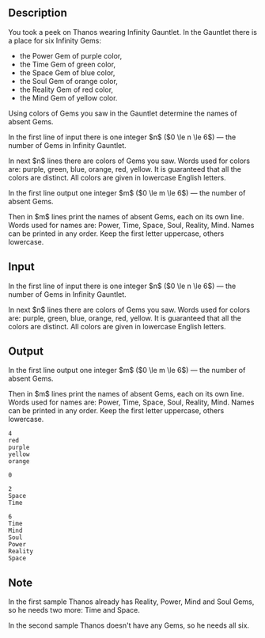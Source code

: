 ## Description

<div><p>You took a peek on Thanos wearing Infinity Gauntlet. In the Gauntlet there is a place for six Infinity Gems:</p><ul> <li> the <span class="tex-font-style-tt">Power</span> Gem of <span class="tex-font-style-tt">purple</span> color, </li><li> the <span class="tex-font-style-tt">Time</span> Gem of <span class="tex-font-style-tt">green</span> color, </li><li> the <span class="tex-font-style-tt">Space</span> Gem of <span class="tex-font-style-tt">blue</span> color, </li><li> the <span class="tex-font-style-tt">Soul</span> Gem of <span class="tex-font-style-tt">orange</span> color, </li><li> the <span class="tex-font-style-tt">Reality</span> Gem of <span class="tex-font-style-tt">red</span> color, </li><li> the <span class="tex-font-style-tt">Mind</span> Gem of <span class="tex-font-style-tt">yellow</span> color. </li></ul><p>Using colors of Gems you saw in the Gauntlet determine the names of <span class="tex-font-style-bf">absent</span> Gems.</p></div><div class="input-specification"><p>In the first line of input there is one integer $n$ ($0 \le n \le 6$)&nbsp;— the number of Gems in Infinity Gauntlet.</p><p>In next $n$ lines there are colors of Gems you saw. Words used for colors are: <span class="tex-font-style-tt">purple</span>, <span class="tex-font-style-tt">green</span>, <span class="tex-font-style-tt">blue</span>, <span class="tex-font-style-tt">orange</span>, <span class="tex-font-style-tt">red</span>, <span class="tex-font-style-tt">yellow</span>. It is guaranteed that all the colors are <span class="tex-font-style-bf">distinct</span>. All colors are given in lowercase English letters.</p></div><div class="output-specification"><p>In the first line output one integer $m$ ($0 \le m \le 6$)&nbsp;— the number of absent Gems.</p><p>Then in $m$ lines print the names of absent Gems, each on its own line. Words used for names are: <span class="tex-font-style-tt">Power</span>, <span class="tex-font-style-tt">Time</span>, <span class="tex-font-style-tt">Space</span>, <span class="tex-font-style-tt">Soul</span>, <span class="tex-font-style-tt">Reality</span>, <span class="tex-font-style-tt">Mind</span>. Names can be printed in any order. Keep the first letter uppercase, others lowercase.</p></div>

## Input

<p>In the first line of input there is one integer $n$ ($0 \le n \le 6$)&nbsp;— the number of Gems in Infinity Gauntlet.</p><p>In next $n$ lines there are colors of Gems you saw. Words used for colors are: <span class="tex-font-style-tt">purple</span>, <span class="tex-font-style-tt">green</span>, <span class="tex-font-style-tt">blue</span>, <span class="tex-font-style-tt">orange</span>, <span class="tex-font-style-tt">red</span>, <span class="tex-font-style-tt">yellow</span>. It is guaranteed that all the colors are <span class="tex-font-style-bf">distinct</span>. All colors are given in lowercase English letters.</p>

## Output

<p>In the first line output one integer $m$ ($0 \le m \le 6$)&nbsp;— the number of absent Gems.</p><p>Then in $m$ lines print the names of absent Gems, each on its own line. Words used for names are: <span class="tex-font-style-tt">Power</span>, <span class="tex-font-style-tt">Time</span>, <span class="tex-font-style-tt">Space</span>, <span class="tex-font-style-tt">Soul</span>, <span class="tex-font-style-tt">Reality</span>, <span class="tex-font-style-tt">Mind</span>. Names can be printed in any order. Keep the first letter uppercase, others lowercase.</p>





```input1
4
red
purple
yellow
orange

```




```input2
0

```




```output1
2
Space
Time

```




```output2
6
Time
Mind
Soul
Power
Reality
Space

```



## Note

<p>In the first sample Thanos already has <span class="tex-font-style-tt">Reality</span>, <span class="tex-font-style-tt">Power</span>, <span class="tex-font-style-tt">Mind</span> and <span class="tex-font-style-tt">Soul</span> Gems, so he needs two more: <span class="tex-font-style-tt">Time</span> and <span class="tex-font-style-tt">Space</span>.</p><p>In the second sample Thanos doesn't have any Gems, so he needs all six.</p>
